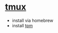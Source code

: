 # [tmux](https://github.com/tmux/tmux/wiki)

- install via homebrew
- install [tpm](https://github.com/tmux-plugins/tpm)
